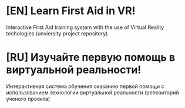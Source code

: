 # [EN] Learn First Aid in VR!
Interactive First Aid training system with the use of Virtual Reality techologies (unviersity project repository)

# [RU] Изучайте первую помощь в виртуальной реальности!
Интерактивная система обучения оказанию первой помощи с использованием технологии виртуальной реальности (репозиторий ученого проекта)
